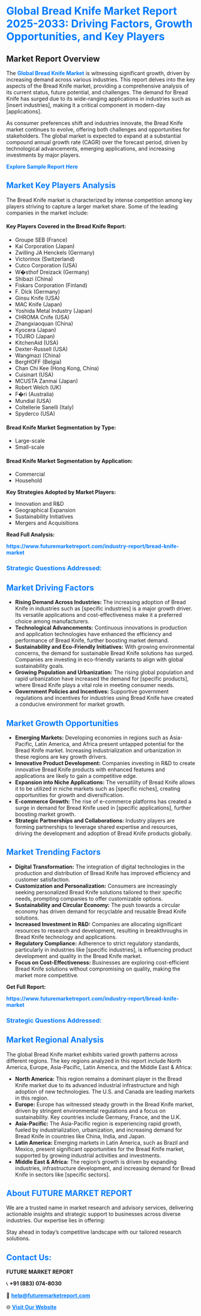 <h1 style="color: #007BFF;">Global Bread Knife Market Report 2025-2033: Driving Factors, Growth Opportunities, and Key Players</h1>

<section id="overview">
<h2>Market Report Overview</h2>
<p>The <a href="https://www.futuremarketreport.com/industry-report/bread-knife-market" style="color: #007BFF; text-decoration: none;"><strong>Global Bread Knife Market</strong></a> is witnessing significant growth, driven by increasing demand across various industries. This report delves into the key aspects of the Bread Knife market, providing a comprehensive analysis of its current status, future potential, and challenges. The demand for Bread Knife has surged due to its wide-ranging applications in industries such as [insert industries], making it a critical component in modern-day [applications].</p>
<p>As consumer preferences shift and industries innovate, the Bread Knife market continues to evolve, offering both challenges and opportunities for stakeholders. The global market is expected to expand at a substantial compound annual growth rate (CAGR) over the forecast period, driven by technological advancements, emerging applications, and increasing investments by major players.</p>
</section>

<section id="overview">
<p><a href="https://www.futuremarketreport.com/request-sample/reportId=37191" style="color: #007BFF; text-decoration: none;"><strong>Explore Sample Report Here</strong></a></p>
</section>

<section id="key-players">
<h2 style="color: #007BFF;">Market Key Players Analysis</h2>
<p>The Bread Knife market is characterized by intense competition among key players striving to capture a larger market share. Some of the leading companies in the market include:</p>
<h4>Key Players Covered in the Bread Knife Report:</h4>
<ul><li>Groupe SEB (France)</li><li>Kai Corporation (Japan)</li><li>Zwilling JA Henckels (Germany)</li><li>Victorinox (Switzerland)</li><li>Cutco Corporation (USA)</li><li>W�sthof Dreizack (Germany)</li><li>Shibazi (China)</li><li>Fiskars Corporation (Finland)</li><li>F. Dick (Germany)</li><li>Ginsu Knife (USA)</li><li>MAC Knife (Japan)</li><li>Yoshida Metal Industry (Japan)</li><li>CHROMA Cnife (USA)</li><li>Zhangxiaoquan (China)</li><li>Kyocera (Japan)</li><li>TOJIRO (Japan)</li><li>KitchenAid (USA)</li><li>Dexter-Russell (USA)</li><li>Wangmazi (China)</li><li>BergHOFF (Belgia)</li><li>Chan Chi Kee (Hong Kong, China)</li><li>Cuisinart (USA)</li><li>MCUSTA Zanmai (Japan)</li><li>Robert Welch (UK)</li><li>F�ri (Australia)</li><li>Mundial (USA)</li><li>Coltellerie Sanelli (Italy)</li><li>Spyderco (USA)</li></ul>
<h4>Bread Knife Market Segmentation by Type:</h4>
<ul><li>Large-scale</li><li>Small-scale</li></ul>

<h4>Bread Knife Market Segmentation by Application:</h4>
<ul><li>Commercial</li><li>Household</li></ul>
<p><strong>Key Strategies Adopted by Market Players:</strong></p>
<ul>
<li>Innovation and R&D</li>
<li>Geographical Expansion</li>
<li>Sustainability Initiatives</li>
<li>Mergers and Acquisitions</li>
</ul>
</section>

<section>
<p><strong>Read Full Analysis: </strong></p><a href="https://www.futuremarketreport.com/industry-report/bread-knife-market" style="color: #007BFF; text-decoration: none;"><strong>https://www.futuremarketreport.com/industry-report/bread-knife-market</strong></a>
<h3 style="color: #007BFF;">Strategic Questions Addressed:</h3>
</section>

<section id="driving-factors">
<h2 style="color: #007BFF;">Market Driving Factors</h2>
<ul>
<li><strong>Rising Demand Across Industries:</strong> The increasing adoption of Bread Knife in industries such as [specific industries] is a major growth driver. Its versatile applications and cost-effectiveness make it a preferred choice among manufacturers.</li>
<li><strong>Technological Advancements:</strong> Continuous innovations in production and application technologies have enhanced the efficiency and performance of Bread Knife, further boosting market demand.</li>
<li><strong>Sustainability and Eco-Friendly Initiatives:</strong> With growing environmental concerns, the demand for sustainable Bread Knife solutions has surged. Companies are investing in eco-friendly variants to align with global sustainability goals.</li>
<li><strong>Growing Population and Urbanization:</strong> The rising global population and rapid urbanization have increased the demand for [specific products], where Bread Knife plays a vital role in meeting consumer needs.</li>
<li><strong>Government Policies and Incentives:</strong> Supportive government regulations and incentives for industries using Bread Knife have created a conducive environment for market growth.</li>
</ul>
</section>

<section id="growth-opportunities">
<h2 style="color: #007BFF;">Market Growth Opportunities</h2>
<ul>
<li><strong>Emerging Markets:</strong> Developing economies in regions such as Asia-Pacific, Latin America, and Africa present untapped potential for the Bread Knife market. Increasing industrialization and urbanization in these regions are key growth drivers.</li>
<li><strong>Innovative Product Development:</strong> Companies investing in R&D to create innovative Bread Knife products with enhanced features and applications are likely to gain a competitive edge.</li>
<li><strong>Expansion into Niche Applications:</strong> The versatility of Bread Knife allows it to be utilized in niche markets such as [specific niches], creating opportunities for growth and diversification.</li>
<li><strong>E-commerce Growth:</strong> The rise of e-commerce platforms has created a surge in demand for Bread Knife used in [specific applications], further boosting market growth.</li>
<li><strong>Strategic Partnerships and Collaborations:</strong> Industry players are forming partnerships to leverage shared expertise and resources, driving the development and adoption of Bread Knife products globally.</li>
</ul>
</section>

<section id="trending-factors">
<h2 style="color: #007BFF;">Market Trending Factors</h2>
<ul>
<li><strong>Digital Transformation:</strong> The integration of digital technologies in the production and distribution of Bread Knife has improved efficiency and customer satisfaction.</li>
<li><strong>Customization and Personalization:</strong> Consumers are increasingly seeking personalized Bread Knife solutions tailored to their specific needs, prompting companies to offer customizable options.</li>
<li><strong>Sustainability and Circular Economy:</strong> The push towards a circular economy has driven demand for recyclable and reusable Bread Knife solutions.</li>
<li><strong>Increased Investment in R&D:</strong> Companies are allocating significant resources to research and development, resulting in breakthroughs in Bread Knife technology and applications.</li>
<li><strong>Regulatory Compliance:</strong> Adherence to strict regulatory standards, particularly in industries like [specific industries], is influencing product development and quality in the Bread Knife market.</li>
<li><strong>Focus on Cost-Effectiveness:</strong> Businesses are exploring cost-efficient Bread Knife solutions without compromising on quality, making the market more competitive.</li>
</ul>
</section>

<section>
<p><strong>Get Full Report: </strong></p><a href="https://www.futuremarketreport.com/industry-report/bread-knife-market" style="color: #007BFF; text-decoration: none;"><strong>https://www.futuremarketreport.com/industry-report/bread-knife-market</strong></a>
<h3 style="color: #007BFF;">Strategic Questions Addressed:</h3>
</section>


<section id="regional-analysis">
<h2 style="color: #007BFF;">Market Regional Analysis</h2>
<p>The global Bread Knife market exhibits varied growth patterns across different regions. The key regions analyzed in this report include North America, Europe, Asia-Pacific, Latin America, and the Middle East & Africa:</p>
<ul>
<li><strong>North America:</strong> This region remains a dominant player in the Bread Knife market due to its advanced industrial infrastructure and high adoption of new technologies. The U.S. and Canada are leading markets in this region.</li>
<li><strong>Europe:</strong> Europe has witnessed steady growth in the Bread Knife market, driven by stringent environmental regulations and a focus on sustainability. Key countries include Germany, France, and the U.K.</li>
<li><strong>Asia-Pacific:</strong> The Asia-Pacific region is experiencing rapid growth, fueled by industrialization, urbanization, and increasing demand for Bread Knife in countries like China, India, and Japan.</li>
<li><strong>Latin America:</strong> Emerging markets in Latin America, such as Brazil and Mexico, present significant opportunities for the Bread Knife market, supported by growing industrial activities and investments.</li>
<li><strong>Middle East & Africa:</strong> The region’s growth is driven by expanding industries, infrastructure development, and increasing demand for Bread Knife in sectors like [specific sectors].</li>
</ul>
</section>

<footer>
<h2 style="color: #007BFF;">About FUTURE MARKET REPORT</h2>
<p>We are a trusted name in market research and advisory services, delivering actionable insights and strategic support to businesses across diverse industries. Our expertise lies in offering:</p>

<p>Stay ahead in today’s competitive landscape with our tailored research solutions.</p>

<h2 style="color: #007BFF;">Contact Us:</h2>
<p><strong>FUTURE MARKET REPORT</strong></p>
<p>📞 <strong>+91 (883) 074-8030</strong></p>
<p>📧 <strong><a href="mailto:help@futuremarketreport.com" style="color: #007BFF;">help@futuremarketreport.com</a></strong></p>
<p>🌐 <strong><a href="https://www.futuremarketreport.com/" style="color: #007BFF;">Visit Our Website</a></strong></p>
</footer>